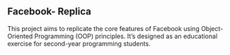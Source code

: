 ## Facebook- Replica
This project aims to replicate the core features of Facebook using Object-Oriented Programming (OOP) principles.
It’s designed as an educational exercise for second-year programming students.
